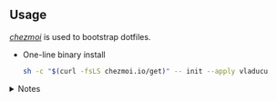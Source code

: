 ## Usage

[*chezmoi*](https://www.chezmoi.io/) is used to bootstrap dotfiles.

* One-line binary install
    ```sh
    sh -c "$(curl -fsLS chezmoi.io/get)" -- init --apply vladucu
    ```


<details>
    <summary>Notes</summary>

## Manual steps

### Multi-user support
If using multi-user support, Brew doesn't play nicely with this. Instead create
a dedicated user & group called `ops` to install brew stuff before running chezmoi.
- [ ] Automate creating this

### Import GPG keys
- use GPG Keychain provided by gpg-suite OR command-line
- mark it as ultimate

### Raycast
- Import Raycast configuration
- [ ] Remove Spotlight conflicting keyboard shortcut

### SpiderOak One Backup
- download & install manually if it fails throw `brew`

### VS Code
- open and enable _Sync Settings_ signing in with Github.

### Nix

#### Sources of inspiration
- https://ianthehenry.com/posts/how-to-learn-nix/quick-start-guide/
- https://yuanwang.ca/posts/getting-started-with-flakes.html
- https://checkoway.net/musings/nix/
- https://wiki.nikiv.dev/package-managers/nix/
- https://github.com/ahmedelgabri/dotfiles
- https://github.com/azuline/nixos
</details>
